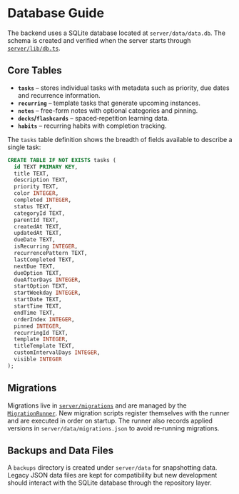 # Database Guide

The backend uses a SQLite database located at `server/data/data.db`. The schema
is created and verified when the server starts through
[`server/lib/db.ts`](../server/lib/db.ts).

## Core Tables

- **`tasks`** – stores individual tasks with metadata such as priority, due
  dates and recurrence information.
- **`recurring`** – template tasks that generate upcoming instances.
- **`notes`** – free-form notes with optional categories and pinning.
- **`decks`/`flashcards`** – spaced‑repetition learning data.
- **`habits`** – recurring habits with completion tracking.

The `tasks` table definition shows the breadth of fields available to describe a
single task:

```sql
CREATE TABLE IF NOT EXISTS tasks (
  id TEXT PRIMARY KEY,
  title TEXT,
  description TEXT,
  priority TEXT,
  color INTEGER,
  completed INTEGER,
  status TEXT,
  categoryId TEXT,
  parentId TEXT,
  createdAt TEXT,
  updatedAt TEXT,
  dueDate TEXT,
  isRecurring INTEGER,
  recurrencePattern TEXT,
  lastCompleted TEXT,
  nextDue TEXT,
  dueOption TEXT,
  dueAfterDays INTEGER,
  startOption TEXT,
  startWeekday INTEGER,
  startDate TEXT,
  startTime TEXT,
  endTime TEXT,
  orderIndex INTEGER,
  pinned INTEGER,
  recurringId TEXT,
  template INTEGER,
  titleTemplate TEXT,
  customIntervalDays INTEGER,
  visible INTEGER
);
```

## Migrations

Migrations live in [`server/migrations`](../server/migrations) and are managed by
the [`MigrationRunner`](../server/migrations/migrationRunner.ts). New migration
scripts register themselves with the runner and are executed in order on startup.
The runner also records applied versions in `server/data/migrations.json` to
avoid re‑running migrations.

## Backups and Data Files

A `backups` directory is created under `server/data` for snapshotting data.
Legacy JSON data files are kept for compatibility but new development should
interact with the SQLite database through the repository layer.
